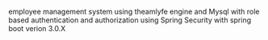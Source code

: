 employee management system using theamlyfe engine and Mysql with role based authentication and authorization using Spring Security with spring boot verion 3.0.X
